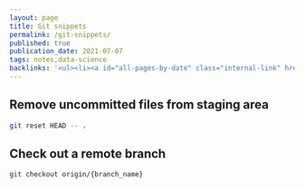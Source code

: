 ```yaml
---
layout: page
title: Git snippets
permalink: /git-snippets/
published: true
publication_date: 2021-07-07
tags: notes,data-science
backlinks: '<ul><li><a id="all-pages-by-date" class="internal-link" href="/all-pages-by-date/">All pages by date</a></li><li><a id="data-science" class="internal-link" href="/data-science/">Pages tagged &#39;data-science&#39;</a></li><li><a id="notes" class="internal-link" href="/notes/">Notes</a></li></ul>'
---
```


## Remove uncommitted files from staging area

```bash
git reset HEAD -- .
```

## Check out a remote branch

```bash
git checkout origin/{branch_name}
```